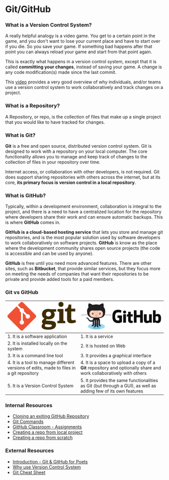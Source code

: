 # Git/GitHub 

### What is a Version Control System?

A really helpful analogy is a video game. You get to a certain point in the game, and you don't want to lose your current place and have to start over if you die. So you save your game. If something bad happens after that point you can always reload your game and start from that point again. 

This is exactly what happens in a version control system, except that it is called **committing your changes**, instead of saving your game. A change is any code modification\(s\) made since the last commit.

This [video](https://www.youtube.com/watch?v=rbZf3lPMOYY&list=PLVYDhqbgYpYXbAL\_Hps1Y--THRmaTFipj&index=9) provides a very good overview of why individuals, and/or teams use a version control system to work collaboratively and track changes on a project.

### What is a Repository?

A Repository, or repo, is the collection of files that make up a single project that you would like to have tracked for changes.

### What is Git?

**Git** is a free and open source, distributed version control system. Git is designed to work with a repository on your local computer. The core functionality allows you to manage and keep track of changes to the collection of files in your repository over time. 

Internet access, or collaboration with other developers, is not required. Git does support sharing repositories with others across the internet, but at its core, **its primary focus is version control in a local repository**.

### What is GitHub?


Typically, within a development environment, collaboration is integral to the project, and there is a need to have a centralized location for the repository where developers share their work and can ensure automatic backups. This is where **GitHub** comes in.

**GitHub is a cloud-based hosting service** that lets you store and manage git repositories, and is the most popular solution used by software developers to work collaboratively on software projects.  **GitHub** is know as the place where the development community shares open source projects (the code is accessible and can be used by anyone). 

**GitHub** is free until you need more advanced features. There are other sites, such as **Bitbucket**, that provide similar services, but they focus more on meeting the needs of companies that want their repositories to be private and provide added tools for a paid members.

### **Git vs GitHub**

| ![git logo - Git vs GitHub - Edureka](https://raw.githubusercontent.com/hoc-labs/images/main/gitlogo.png) | ![GitHub logo - Git vs GitHub - Edureka](https://raw.githubusercontent.com/hoc-labs/images/main/github-logo.png) |
| :--- | :--- |
| 1. It is a software application| 1. It is a service |
| 2. It is installed locally on the system | 2. It is hosted on  Web |
| 3. It is a command line tool | 3. It provides a graphical interface |
| 4. It is a tool to manage different versions of edits, made to files in a git repository | 4. It is a space to upload a copy of a **Git** repository and optionally share and work collaboratively with others |
| 5. It is a Version Control System | 5. It provides the same functionalities as Git (but through a GUI), as well as adding few of its own features |

### Internal Resources
* [Cloning an exiting GitHub Repository](./git-cloning-existing-repo.md)
* [Git Commands](./git-commands.md)
* [GitHub Classroom - Assignments](./github-classroom-intro.md)
* [Creating a repo from local project](./git-create-repo-from-local.md)
* [Creating a repo from scratch](./git-create-fresh-repo.md)

### External Resources
* [Introduction - Git & GitHub for Poets](https://www.youtube.com/watch?v=BCQHnlnPusY)
* [Why use Version Control System](https://www.youtube.com/watch?v=rbZf3lPMOYY&list=PLVYDhqbgYpYXbAL\_Hps1Y--THRmaTFipj&index=9)
* [Git Cheat Sheet](https://education.github.com/git-cheat-sheet-education.pdf)







